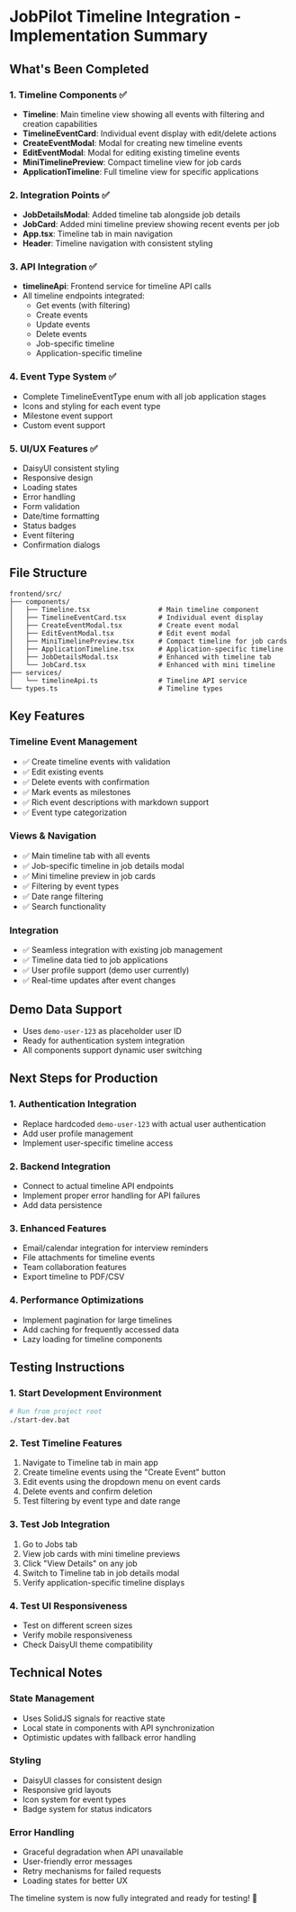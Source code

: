 # JobPilot Timeline Integration - Implementation Summary

## What's Been Completed

### 1. Timeline Components ✅
- **Timeline**: Main timeline view showing all events with filtering and creation capabilities
- **TimelineEventCard**: Individual event display with edit/delete actions
- **CreateEventModal**: Modal for creating new timeline events
- **EditEventModal**: Modal for editing existing timeline events
- **MiniTimelinePreview**: Compact timeline view for job cards
- **ApplicationTimeline**: Full timeline view for specific applications

### 2. Integration Points ✅
- **JobDetailsModal**: Added timeline tab alongside job details
- **JobCard**: Added mini timeline preview showing recent events per job
- **App.tsx**: Timeline tab in main navigation
- **Header**: Timeline navigation with consistent styling

### 3. API Integration ✅
- **timelineApi**: Frontend service for timeline API calls
- All timeline endpoints integrated:
  - Get events (with filtering)
  - Create events
  - Update events
  - Delete events
  - Job-specific timeline
  - Application-specific timeline

### 4. Event Type System ✅
- Complete TimelineEventType enum with all job application stages
- Icons and styling for each event type
- Milestone event support
- Custom event support

### 5. UI/UX Features ✅
- DaisyUI consistent styling
- Responsive design
- Loading states
- Error handling
- Form validation
- Date/time formatting
- Status badges
- Event filtering
- Confirmation dialogs

## File Structure

```
frontend/src/
├── components/
│   ├── Timeline.tsx                 # Main timeline component
│   ├── TimelineEventCard.tsx        # Individual event display
│   ├── CreateEventModal.tsx         # Create event modal
│   ├── EditEventModal.tsx           # Edit event modal
│   ├── MiniTimelinePreview.tsx      # Compact timeline for job cards
│   ├── ApplicationTimeline.tsx      # Application-specific timeline
│   ├── JobDetailsModal.tsx          # Enhanced with timeline tab
│   └── JobCard.tsx                  # Enhanced with mini timeline
├── services/
│   └── timelineApi.ts               # Timeline API service
└── types.ts                         # Timeline types
```

## Key Features

### Timeline Event Management
- ✅ Create timeline events with validation
- ✅ Edit existing events
- ✅ Delete events with confirmation
- ✅ Mark events as milestones
- ✅ Rich event descriptions with markdown support
- ✅ Event type categorization

### Views & Navigation
- ✅ Main timeline tab with all events
- ✅ Job-specific timeline in job details modal
- ✅ Mini timeline preview in job cards
- ✅ Filtering by event types
- ✅ Date range filtering
- ✅ Search functionality

### Integration
- ✅ Seamless integration with existing job management
- ✅ Timeline data tied to job applications
- ✅ User profile support (demo user currently)
- ✅ Real-time updates after event changes

## Demo Data Support
- Uses `demo-user-123` as placeholder user ID
- Ready for authentication system integration
- All components support dynamic user switching

## Next Steps for Production

### 1. Authentication Integration
- Replace hardcoded `demo-user-123` with actual user authentication
- Add user profile management
- Implement user-specific timeline access

### 2. Backend Integration
- Connect to actual timeline API endpoints
- Implement proper error handling for API failures
- Add data persistence

### 3. Enhanced Features
- Email/calendar integration for interview reminders
- File attachments for timeline events
- Team collaboration features
- Export timeline to PDF/CSV

### 4. Performance Optimizations
- Implement pagination for large timelines
- Add caching for frequently accessed data
- Lazy loading for timeline components

## Testing Instructions

### 1. Start Development Environment
```bash
# Run from project root
./start-dev.bat
```

### 2. Test Timeline Features
1. Navigate to Timeline tab in main app
2. Create timeline events using the "Create Event" button
3. Edit events using the dropdown menu on event cards
4. Delete events and confirm deletion
5. Test filtering by event type and date range

### 3. Test Job Integration
1. Go to Jobs tab
2. View job cards with mini timeline previews
3. Click "View Details" on any job
4. Switch to Timeline tab in job details modal
5. Verify application-specific timeline displays

### 4. Test UI Responsiveness
- Test on different screen sizes
- Verify mobile responsiveness
- Check DaisyUI theme compatibility

## Technical Notes

### State Management
- Uses SolidJS signals for reactive state
- Local state in components with API synchronization
- Optimistic updates with fallback error handling

### Styling
- DaisyUI classes for consistent design
- Responsive grid layouts
- Icon system for event types
- Badge system for status indicators

### Error Handling
- Graceful degradation when API unavailable
- User-friendly error messages
- Retry mechanisms for failed requests
- Loading states for better UX

The timeline system is now fully integrated and ready for testing! 🚀
